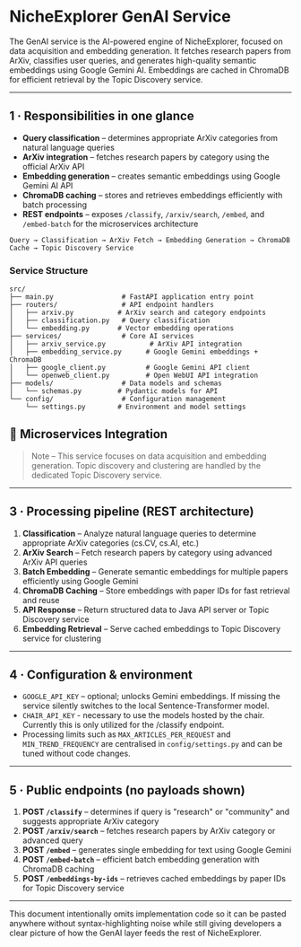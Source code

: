 # NicheExplorer GenAI Service

The GenAI service is the AI-powered engine of NicheExplorer, focused on data acquisition and embedding generation. It fetches research papers from ArXiv, classifies user queries, and generates high-quality semantic embeddings using Google Gemini AI. Embeddings are cached in ChromaDB for efficient retrieval by the Topic Discovery service.

---

## 1 · Responsibilities in one glance
* **Query classification** – determines appropriate ArXiv categories from natural language queries
* **ArXiv integration** – fetches research papers by category using the official ArXiv API
* **Embedding generation** – creates semantic embeddings using Google Gemini AI API
* **ChromaDB caching** – stores and retrieves embeddings efficiently with batch processing
* **REST endpoints** – exposes `/classify`, `/arxiv/search`, `/embed`, and `/embed-batch` for the microservices architecture

```
Query → Classification → ArXiv Fetch → Embedding Generation → ChromaDB Cache → Topic Discovery Service
```

### **Service Structure**
```
src/
├── main.py                 # FastAPI application entry point
├── routers/                # API endpoint handlers
│   ├── arxiv.py           # ArXiv search and category endpoints
│   ├── classification.py   # Query classification
│   └── embedding.py       # Vector embedding operations
├── services/               # Core AI services
│   ├── arxiv_service.py           # ArXiv API integration
│   ├── embedding_service.py      # Google Gemini embeddings + ChromaDB
│   ├── google_client.py          # Google Gemini API client
│   └── openweb_client.py         # Open WebUI API integration
├── models/                 # Data models and schemas
│   └── schemas.py         # Pydantic models for API
└── config/                 # Configuration management
    └── settings.py        # Environment and model settings
```

## 🔄 Microservices Integration

> Note – This service focuses on data acquisition and embedding generation. Topic discovery and clustering are handled by the dedicated Topic Discovery service.

---

## 3 · Processing pipeline (REST architecture)
1. **Classification** – Analyze natural language queries to determine appropriate ArXiv categories (cs.CV, cs.AI, etc.)
2. **ArXiv Search** – Fetch research papers by category using advanced ArXiv API queries
3. **Batch Embedding** – Generate semantic embeddings for multiple papers efficiently using Google Gemini
4. **ChromaDB Caching** – Store embeddings with paper IDs for fast retrieval and reuse
5. **API Response** – Return structured data to Java API server or Topic Discovery service
6. **Embedding Retrieval** – Serve cached embeddings to Topic Discovery service for clustering

---

## 4 · Configuration & environment
* `GOOGLE_API_KEY` – optional; unlocks Gemini embeddings.  If missing the service silently switches to the local Sentence-Transformer model.
* `CHAIR_API_KEY` - necessary to use the models hosted by the chair. Currently this is only utilized for the /classify endpoint.
* Processing limits such as `MAX_ARTICLES_PER_REQUEST` and `MIN_TREND_FREQUENCY` are centralised in `config/settings.py` and can be tuned without code changes.

---

## 5 · Public endpoints (no payloads shown)
1. **POST `/classify`** – determines if query is "research" or "community" and suggests appropriate ArXiv category
2. **POST `/arxiv/search`** – fetches research papers by ArXiv category or advanced query
3. **POST `/embed`** – generates single embedding for text using Google Gemini
4. **POST `/embed-batch`** – efficient batch embedding generation with ChromaDB caching
5. **POST `/embeddings-by-ids`** – retrieves cached embeddings by paper IDs for Topic Discovery service

---

This document intentionally omits implementation code so it can be pasted anywhere without syntax-highlighting noise while still giving developers a clear picture of how the GenAI layer feeds the rest of NicheExplorer.
